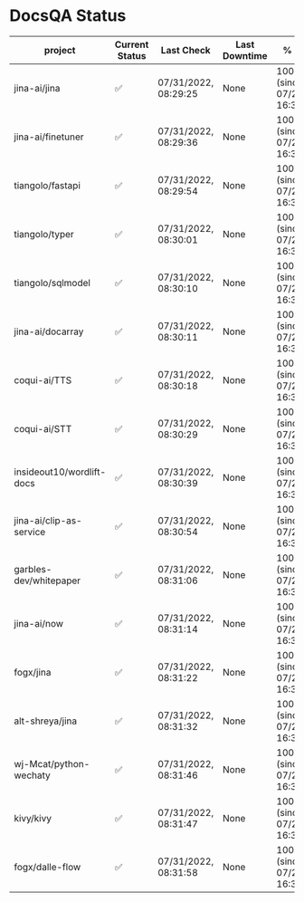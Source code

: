 # DocsQA Status

|         project         |Current Status|     Last Check     |Last Downtime|              % Uptime              |
|-------------------------|--------------|--------------------|-------------|------------------------------------|
|jina-ai/jina             |✅            |07/31/2022, 08:29:25|None         |100.000 (since 07/29/2022, 16:38:18)|
|jina-ai/finetuner        |✅            |07/31/2022, 08:29:36|None         |100.000 (since 07/29/2022, 16:38:18)|
|tiangolo/fastapi         |✅            |07/31/2022, 08:29:54|None         |100.000 (since 07/29/2022, 16:38:18)|
|tiangolo/typer           |✅            |07/31/2022, 08:30:01|None         |100.000 (since 07/29/2022, 16:38:18)|
|tiangolo/sqlmodel        |✅            |07/31/2022, 08:30:10|None         |100.000 (since 07/29/2022, 16:38:18)|
|jina-ai/docarray         |✅            |07/31/2022, 08:30:11|None         |100.000 (since 07/29/2022, 16:38:18)|
|coqui-ai/TTS             |✅            |07/31/2022, 08:30:18|None         |100.000 (since 07/29/2022, 16:38:18)|
|coqui-ai/STT             |✅            |07/31/2022, 08:30:29|None         |100.000 (since 07/29/2022, 16:38:18)|
|insideout10/wordlift-docs|✅            |07/31/2022, 08:30:39|None         |100.000 (since 07/29/2022, 16:38:18)|
|jina-ai/clip-as-service  |✅            |07/31/2022, 08:30:54|None         |100.000 (since 07/29/2022, 16:38:18)|
|garbles-dev/whitepaper   |✅            |07/31/2022, 08:31:06|None         |100.000 (since 07/29/2022, 16:38:18)|
|jina-ai/now              |✅            |07/31/2022, 08:31:14|None         |100.000 (since 07/29/2022, 16:38:18)|
|fogx/jina                |✅            |07/31/2022, 08:31:22|None         |100.000 (since 07/29/2022, 16:38:18)|
|alt-shreya/jina          |✅            |07/31/2022, 08:31:32|None         |100.000 (since 07/29/2022, 16:38:18)|
|wj-Mcat/python-wechaty   |✅            |07/31/2022, 08:31:46|None         |100.000 (since 07/29/2022, 16:38:18)|
|kivy/kivy                |✅            |07/31/2022, 08:31:47|None         |100.000 (since 07/29/2022, 16:38:18)|
|fogx/dalle-flow          |✅            |07/31/2022, 08:31:58|None         |100.000 (since 07/29/2022, 16:38:18)|
